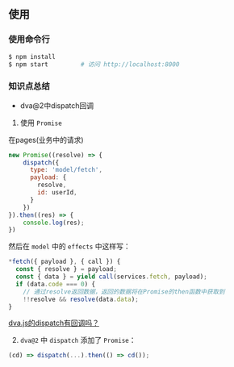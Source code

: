 ## 使用

### 使用命令行
```bash
$ npm install
$ npm start         # 访问 http://localhost:8000
```

### 知识点总结

- dva@2中dispatch回调

1. 使用 `Promise`

在pages(业务中的请求)

```js
new Promise((resolve) => {
    dispatch({
      type: 'model/fetch',
      payload: {
        resolve,
        id: userId,
      }
    })
}).then((res) => {
    console.log(res);
})
```

然后在 `model` 中的 `effects` 中这样写：

```js
*fetch({ payload }, { call }) {
  const { resolve } = payload;
  const { data } = yield call(services.fetch, payload);
  if (data.code === 0) {
    // 通过resolve返回数据，返回的数据将在Promise的then函数中获取到
    !!resolve && resolve(data.data);
}
```

[dva.js的dispatch有回调吗？](https://segmentfault.com/q/1010000012421949/a-1020000012436323)

2. `dva@2` 中 `dispatch` 添加了 `Promise`：

```js
(cd) => dispatch(...).then(() => cd());
```